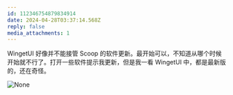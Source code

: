 ```yaml
---
id: 112346754879834914
date: 2024-04-28T03:37:14.568Z
reply: false
media_attachments: 1
---
```


WingetUI 好像并不能接管 Scoop 的软件更新。最开始可以，不知道从哪个时候开始就不行了。打开一些软件提示我更新，但是我一看 WingetUI 中，都是最新版的，还在奇怪。

![None](https://files.e5n.cc/media_attachments/files/112/346/746/859/807/444/original/76b15d0b4437d1c0.png)
